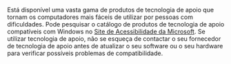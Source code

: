 Está disponível uma vasta gama de produtos de tecnologia de apoio que tornam os computadores mais fáceis de utilizar por pessoas com dificuldades. Pode pesquisar o catálogo de produtos de tecnologia de apoio compatíveis com Windows no [Site de Acessibilidade da Microsoft](http://go.microsoft.com/fwlink/?LinkId=8431). Se utilizar tecnologia de apoio, não se esqueça de contactar o seu fornecedor de tecnologia de apoio antes de atualizar o seu software ou o seu hardware para verificar possíveis problemas de compatibilidade.

<!--HONumber=May16_HO2-->


